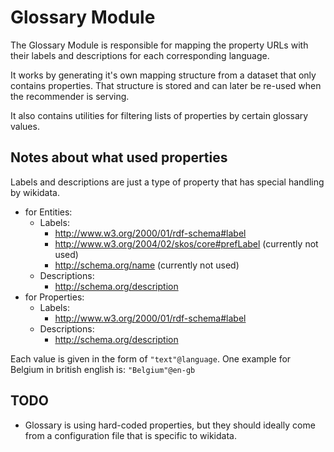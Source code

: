 # Glossary Module

The Glossary Module is responsible for mapping the property URLs with their labels and descriptions
for each corresponding language.

It works by generating it's own mapping structure from a dataset that only contains properties. That
structure is stored and can later be re-used when the recommender is serving.

It also contains utilities for filtering lists of properties by certain glossary values.


## Notes about what used properties

Labels and descriptions are just a type of property that has special handling by wikidata.

* for Entities:
    * Labels: 
        * <http://www.w3.org/2000/01/rdf-schema#label>
        * <http://www.w3.org/2004/02/skos/core#prefLabel> (currently not used)
        * <http://schema.org/name> (currently not used)
    * Descriptions: 
        * <http://schema.org/description> 
* for Properties:
    * Labels:
        * <http://www.w3.org/2000/01/rdf-schema#label>
    * Descriptions: 
        * <http://schema.org/description>

Each value is given in the form of `"text"@language`. 
One example for Belgium in british english is: `"Belgium"@en-gb`

## TODO

* Glossary is using hard-coded properties, but they should ideally come from a configuration file
that is specific to wikidata.